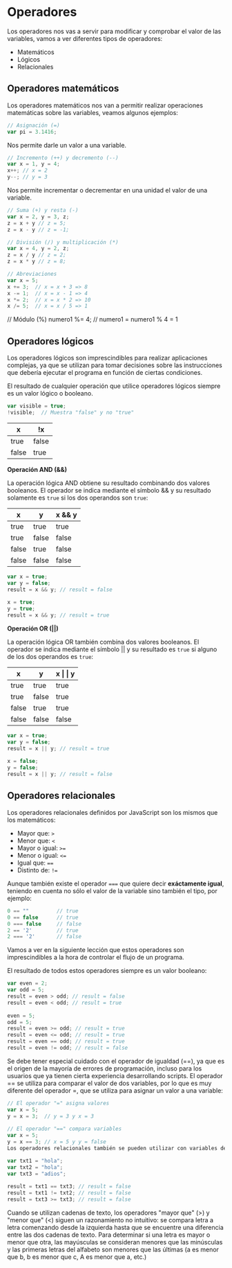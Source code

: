 # Operadores
Los operadores nos vas a servir para modificar y comprobar el valor de las variables, vamos a ver diferentes tipos de operadores:
* Matemáticos
* Lógicos
* Relacionales

## Operadores matemáticos
Los operadores matemáticos nos van a permitir realizar operaciones matemáticas sobre las variables, veamos algunos ejemplos:

```js
// Asignación (=)
var pi = 3.1416;
```
Nos permite darle un valor a una variable.
```js
// Incremento (++) y decremento (--)
var x = 1, y = 4;
x++; // x = 2
y--; // y = 3
```
Nos permite incrementar o decrementar en una unidad el valor de una variable.
```js
// Suma (+) y resta (-)
var x = 2, y = 3, z;
z = x + y // z = 5;
z = x - y // z = -1;
```

```js
// División (/) y multiplicación (*)
var x = 4, y = 2, z;
z = x / y // z = 2;
z = x * y // z = 8;
```
```js
// Abreviaciones
var x = 5;
x += 3;  // x = x + 3 => 8
x -= 1;  // x = x - 1 => 4
x *= 2;  // x = x * 2 => 10
x /= 5;  // x = x / 5 => 1

```


// Módulo (%)
numero1 %= 4;   // numero1 = numero1 % 4 = 1

## Operadores lógicos

Los operadores lógicos son imprescindibles para realizar aplicaciones complejas, ya que se utilizan para tomar decisiones sobre las instrucciones que debería ejecutar el programa en función de ciertas condiciones.

El resultado de cualquier operación que utilice operadores lógicos siempre es un valor lógico o booleano.

```js
var visible = true;
!visible;  // Muestra "false" y no "true"
```

x|!x
---|---
true|false
false|true

**Operación AND (&&)**

La operación lógica AND obtiene su resultado combinando dos valores booleanos. El operador se indica mediante el símbolo && y su resultado solamente es ```true``` si los dos operandos son ```true```:

x|y|x && y
---|---|---
true|true|true
true|false|false
false|true|false
false|false|false

```js
var x = true;
var y = false;
result = x && y; // result = false
 
x = true;
y = true;
result = x && y; // result = true
```

**Operación OR (||)**

La operación lógica OR también combina dos valores booleanos. El operador se indica mediante el símbolo || y su resultado es ```true``` si alguno de los dos operandos es ```true```:


x|y|x &#124; &#124; y
---|---|---
true|true|true
true|false|true
false|true|true
false|false|false

```js
var x = true;
var y = false;
result = x || y; // result = true
 
x = false;
y = false;
result = x || y; // result = false
```

## Operadores relacionales

Los operadores relacionales definidos por JavaScript son los mismos que los matemáticos: 
* Mayor que: ```>```
* Menor que: ```<```
* Mayor o igual: ```>=```
* Menor o igual: ```<=```
* Igual que: ```==``` 
* Distinto de: ```!=```
 
Aunque también existe el operador ```===``` que quiere decir **exáctamente igual**, teniendo en cuenta no sólo el valor de la variable sino también el tipo, por ejemplo:
```javascript
0 == ""         // true
0 == false      // true
0 === false     // false
2 == '2'        // true
2 === '2'       // false
```

Vamos a ver en la siguiente lección que estos operadores son imprescindibles a la hora de controlar el flujo de un programa.

El resultado de todos estos operadores siempre es un valor booleano:

```javascript
var even = 2;
var odd = 5;
result = even > odd; // result = false
result = even < odd; // result = true
 
even = 5;
odd = 5;
result = even >= odd; // result = true
result = even <= odd; // result = true
result = even == odd; // result = true
result = even != odd; // result = false
```

Se debe tener especial cuidado con el operador de igualdad (==), ya que es el origen de la mayoría de errores de programación, incluso para los usuarios que ya tienen cierta experiencia desarrollando scripts. El operador == se utiliza para comparar el valor de dos variables, por lo que es muy diferente del operador =, que se utiliza para asignar un valor a una variable:

```javascript
// El operador "=" asigna valores
var x = 5;
y = x = 3;  // y = 3 y x = 3
 
// El operador "==" compara variables
var x = 5;
y = x == 3; // x = 5 y y = false
Los operadores relacionales también se pueden utilizar con variables de tipo cadena de texto:

var txt1 = "hola";
var txt2 = "hola";
var txt3 = "adios";
 
result = txt1 == txt3; // result = false
result = txt1 != txt2; // result = false
result = txt3 >= txt3; // result = false
```

Cuando se utilizan cadenas de texto, los operadores "mayor que" (>) y "menor que" (<) siguen un razonamiento no intuitivo: se compara letra a letra comenzando desde la izquierda hasta que se encuentre una diferencia entre las dos cadenas de texto. Para determinar si una letra es mayor o menor que otra, las mayúsculas se consideran menores que las minúsculas y las primeras letras del alfabeto son menores que las últimas (a es menor que b, b es menor que c, A es menor que a, etc.)